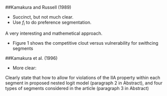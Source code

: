 ##Kamakura and Russell (1989)
- Succinct, but not much clear.
- Use $f_i$ to do preference segmentation.

A very interesting and mathemetical approach.
- Figure 1 shows the competitive clout versus vulnerability for swithcing segments

##Kamakura et al. (1996)
- More clear:

Clearly state that how to allow for violations of the IIA property within each segment in proposed nested logit model (paragraph 2 in Abstract),
and four types of segments considered in the article (paragraph 3 in Abstract)
